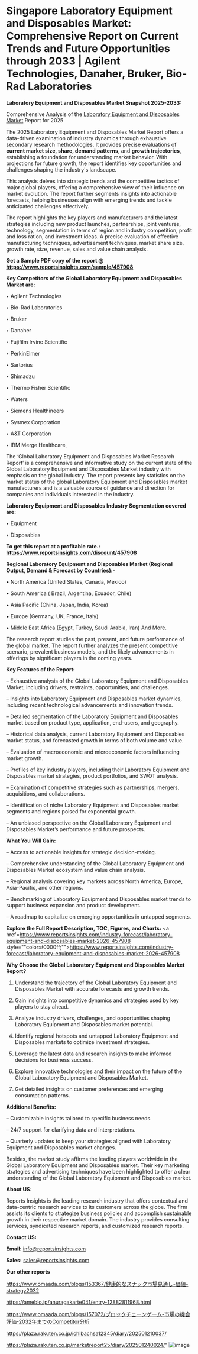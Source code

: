 # Singapore Laboratory Equipment and Disposables Market: Comprehensive Report on Current Trends and Future Opportunities through 2033 | Agilent Technologies, Danaher, Bruker, Bio-Rad Laboratories

<strong>Laboratory Equipment and Disposables Market Snapshot 2025-2033:</strong>

Comprehensive Analysis of the <a href=https://www.reportsinsights.com/sample/457908>Laboratory Equipment and Disposables Market</a> Report for 2025

The 2025 Laboratory Equipment and Disposables Market Report offers a data-driven examination of industry dynamics through exhaustive secondary research methodologies. It provides precise evaluations of <strong>current market size, share, demand patterns</strong>, and <strong>growth trajectories</strong>, establishing a foundation for understanding market behavior. With projections for future growth, the report identifies key opportunities and challenges shaping the industry's landscape.

This analysis delves into strategic trends and the competitive tactics of major global players, offering a comprehensive view of their influence on market evolution. The report further segments insights into actionable forecasts, helping businesses align with emerging trends and tackle anticipated challenges effectively.

The report highlights the key players and manufacturers and the latest strategies including new product launches, partnerships, joint ventures, technology, segmentation in terms of region and industry competition, profit and loss ration, and investment ideas. A precise evaluation of effective manufacturing techniques, advertisement techniques, market share size, growth rate, size, revenue, sales and value chain analysis.

<strong>Get a Sample PDF copy of the report @ <a href=https://www.reportsinsights.com/sample/457908 style=color:#0000ff;>https://www.reportsinsights.com/sample/457908</a></strong>

<strong>Key Competitors of the Global Laboratory Equipment and Disposables Market are:</strong>

‣ Agilent Technologies

‣ Bio-Rad Laboratories

‣ Bruker

‣ Danaher

‣ Fujifilm Irvine Scientific

‣ PerkinElmer

‣ Sartorius

‣ Shimadzu

‣ Thermo Fisher Scientific

‣ Waters

‣ Siemens Healthineers

‣ Sysmex Corporation

‣ A&T Corporation

‣ IBM Merge Healthcare,

The ‘Global Laboratory Equipment and Disposables Market Research Report’ is a comprehensive and informative study on the current state of the Global Laboratory Equipment and Disposables Market industry with emphasis on the global industry. The report presents key statistics on the market status of the global Laboratory Equipment and Disposables market manufacturers and is a valuable source of guidance and direction for companies and individuals interested in the industry.

<strong>Laboratory Equipment and Disposables Industry Segmentation covered are:</strong>

‣ Equipment

‣ Disposables

<strong>To get this report at a profitable rate.: <a href=https://www.reportsinsights.com/discount/457908 style=color:#0000ff;>https://www.reportsinsights.com/discount/457908</a></strong>

<strong>Regional Laboratory Equipment and Disposables Market (Regional Output, Demand &amp; Forecast by Countries):-</strong>

• North America (United States, Canada, Mexico)

• South America ( Brazil, Argentina, Ecuador, Chile)

• Asia Pacific (China, Japan, India, Korea)

• Europe (Germany, UK, France, Italy)

• Middle East Africa (Egypt, Turkey, Saudi Arabia, Iran) And More.

The research report studies the past, present, and future performance of the global market. The report further analyzes the present competitive scenario, prevalent business models, and the likely advancements in offerings by significant players in the coming years.

<strong>Key Features of the Report:</strong>

– Exhaustive analysis of the Global Laboratory Equipment and Disposables Market, including drivers, restraints, opportunities, and challenges.

– Insights into Laboratory Equipment and Disposables market dynamics, including recent technological advancements and innovation trends.

– Detailed segmentation of the Laboratory Equipment and Disposables market based on product type, application, end-users, and geography.

– Historical data analysis, current Laboratory Equipment and Disposables market status, and forecasted growth in terms of both volume and value.

– Evaluation of macroeconomic and microeconomic factors influencing market growth.

– Profiles of key industry players, including their Laboratory Equipment and Disposables market strategies, product portfolios, and SWOT analysis.

– Examination of competitive strategies such as partnerships, mergers, acquisitions, and collaborations.

– Identification of niche Laboratory Equipment and Disposables market segments and regions poised for exponential growth.

– An unbiased perspective on the Global Laboratory Equipment and Disposables Market’s performance and future prospects.

<strong>What You Will Gain:</strong>

– Access to actionable insights for strategic decision-making.

– Comprehensive understanding of the Global Laboratory Equipment and Disposables Market ecosystem and value chain analysis.

– Regional analysis covering key markets across North America, Europe, Asia-Pacific, and other regions.

– Benchmarking of Laboratory Equipment and Disposables market trends to support business expansion and product development.

– A roadmap to capitalize on emerging opportunities in untapped segments.

<strong>Explore the Full Report Description, TOC, Figures, and Charts:</strong>
<a href=https://www.reportsinsights.com/industry-forecast/laboratory-equipment-and-disposables-market-2026-457908 style=""color:#0000ff;"">https://www.reportsinsights.com/industry-forecast/laboratory-equipment-and-disposables-market-2026-457908</a>

<strong>Why Choose the Global Laboratory Equipment and Disposables Market Report?</strong>

1. Understand the trajectory of the Global Laboratory Equipment and Disposables Market with accurate forecasts and growth trends.

2. Gain insights into competitive dynamics and strategies used by key players to stay ahead.

3. Analyze industry drivers, challenges, and opportunities shaping Laboratory Equipment and Disposables market potential.

4. Identify regional hotspots and untapped Laboratory Equipment and Disposables markets to optimize investment strategies.

5. Leverage the latest data and research insights to make informed decisions for business success.

6. Explore innovative technologies and their impact on the future of the Global Laboratory Equipment and Disposables Market.

7. Get detailed insights on customer preferences and emerging consumption patterns.

<strong>Additional Benefits:</strong>

– Customizable insights tailored to specific business needs.

– 24/7 support for clarifying data and interpretations.

– Quarterly updates to keep your strategies aligned with Laboratory Equipment and Disposables market changes.

Besides, the market study affirms the leading players worldwide in the Global Laboratory Equipment and Disposables market. Their key marketing strategies and advertising techniques have been highlighted to offer a clear understanding of the Global Laboratory Equipment and Disposables market.

<strong><strong>About US</strong>:</strong>

Reports Insights is the leading research industry that offers contextual and data-centric research services to its customers across the globe. The firm assists its clients to strategize business policies and accomplish sustainable growth in their respective market domain. The industry provides consulting services, syndicated research reports, and customized research reports.

<strong>Contact US:</strong>

<p class=><b>Email:</b> <a href=mailto:info@reportsinsights.com>info@reportsinsights.com</a></p>
<p class=><b>Sales:</b> <a href=mailto:sales@reportsinsights.com>sales@reportsinsights.com</a></p>

<strong>Our other reports</strong>

<a href=https://www.omaada.com/blogs/153367/健康的なスナック市場見通し-価値-strategy2032>https://www.omaada.com/blogs/153367/健康的なスナック市場見通し-価値-strategy2032</a>

<a href=https://ameblo.jp/anuragakarte041/entry-12882811968.html>https://ameblo.jp/anuragakarte041/entry-12882811968.html</a>

<a href=https://www.omaada.com/blogs/157072/ブロックチェーンゲーム-市場の機会評価-2032年までのCompetitor分析>https://www.omaada.com/blogs/157072/ブロックチェーンゲーム-市場の機会評価-2032年までのCompetitor分析</a>

<a href=https://plaza.rakuten.co.jp/ichibachsa12345/diary/202501210037/>https://plaza.rakuten.co.jp/ichibachsa12345/diary/202501210037/</a>

<a href=https://plaza.rakuten.co.jp/marketreport25/diary/202501240024/>https://plaza.rakuten.co.jp/marketreport25/diary/202501240024/</a>"
![image](https://github.com/user-attachments/assets/ca1b700d-3efb-4064-8021-fc159df6b2ef)
